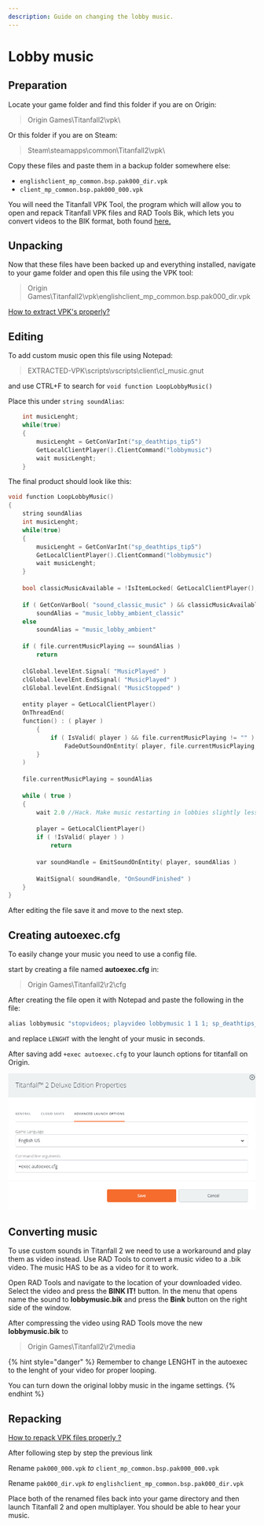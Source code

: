 ```yaml
---
description: Guide on changing the lobby music.
---
```


# Lobby music

## Preparation <a id="preparation"></a>

Locate your game folder and find this folder if you are on Origin:

> Origin Games\Titanfall2\vpk\

Or this folder if you are on Steam:

> Steam\steamapps\common\Titanfall2\vpk\

Copy these files and paste them in a backup folder somewhere else:

* `englishclient_mp_common.bsp.pak000_dir.vpk`
* `client_mp_common.bsp.pak000_000.vpk`

You will need the Titanfall VPK Tool, the program which will allow you to open and repack Titanfall VPK files and RAD Tools Bik, which lets you convert videos to the BIK format, both found [here.](https://noskill.gitbook.io/titanfall2/how-to-start-modding/modding-tools)​

## Unpacking <a id="unpacking"></a>

Now that these files have been backed up and everything installed, navigate to your game folder and open this file using the VPK tool:

> Origin Games\Titanfall2\vpk\englishclient\_mp\_common.bsp.pak000\_dir.vpk

​[How to extract VPK's properly?](https://noskill.gitbook.io/titanfall2/how-to-start-modding/how-to-backup-extract-and-repack)​

## Editing

To add custom music open this file using Notepad:

> EXTRACTED-VPK\scripts\vscripts\client\cl\_music.gnut

and use CTRL+F to search for `void function LoopLobbyMusic()`

Place this under `string soundAlias`:

```cpp
    int musicLenght;
    while(true)
    {
        musicLenght = GetConVarInt("sp_deathtips_tip5")
        GetLocalClientPlayer().ClientCommand("lobbymusic")
        wait musicLenght;
    }
```

The final product should look like this:

```cpp
void function LoopLobbyMusic()
{
	string soundAlias
	int musicLenght;
	while(true)
	{
		musicLenght = GetConVarInt("sp_deathtips_tip5")
		GetLocalClientPlayer().ClientCommand("lobbymusic")
		wait musicLenght;
	}	
	
	bool classicMusicAvailable = !IsItemLocked( GetLocalClientPlayer(), "classic_music" )

	if ( GetConVarBool( "sound_classic_music" ) && classicMusicAvailable )
		soundAlias = "music_lobby_ambient_classic"
	else
		soundAlias = "music_lobby_ambient"

	if ( file.currentMusicPlaying == soundAlias )
		return

	clGlobal.levelEnt.Signal( "MusicPlayed" )
	clGlobal.levelEnt.EndSignal( "MusicPlayed" )
	clGlobal.levelEnt.EndSignal( "MusicStopped" )

	entity player = GetLocalClientPlayer()
	OnThreadEnd(
	function() : ( player )
		{
			if ( IsValid( player ) && file.currentMusicPlaying != "" )
				FadeOutSoundOnEntity( player, file.currentMusicPlaying, DEFAULT_FADE_TIME )
		}
	)

	file.currentMusicPlaying = soundAlias

	while ( true )
	{
		wait 2.0 //Hack. Make music restarting in lobbies slightly less bad.

		player = GetLocalClientPlayer()
		if ( !IsValid( player ) )
			return

		var soundHandle = EmitSoundOnEntity( player, soundAlias )

		WaitSignal( soundHandle, "OnSoundFinished" )
	}
}
```

After editing the file save it and move to the next step.

## Creating autoexec.cfg <a id="autoexec"></a>

To easily change your music you need to use a config file.

start by creating a file named **autoexec.cfg** in:

> Origin Games\Titanfall2\r2\cfg

After creating the file open it with Notepad and paste the following in the file:

```cpp
alias lobbymusic "stopvideos; playvideo lobbymusic 1 1 1; sp_deathtips_tip5 LENGHT"
```

and replace `LENGHT` with the lenght of your music in seconds.

After saving add `+exec autoexec.cfg` to your launch options for titanfall on Origin.

![Origin launch options](../../.gitbook/assets/kuva%20%281%29.png)

## Converting music <a id="converting"></a>

To use custom sounds in Titanfall 2 we need to use a workaround and play them as video instead. Use RAD Tools to convert a music video to a .bik video. The music HAS to be as a video for it to work.

Open RAD Tools and navigate to the location of your downloaded video. Select the video and press the **BINK IT!** button. In the menu that opens name the sound to **lobbymusic.bik** and press the **Bink** button on the right side of the window.

After compressing the video using RAD Tools move the new **lobbymusic.bik** to

> Origin Games\Titanfall2\r2\media

{% hint style="danger" %}
Remember to change LENGHT in the autoexec to the lenght of your video for proper looping. 

You can turn down the original lobby music in the ingame settings.
{% endhint %}



## Repacking <a id="repacking"></a>

​[How to repack VPK files properly ?](https://noskill.gitbook.io/titanfall2/how-to-start-modding/how-to-backup-extract-and-repack#how-to-repack-vpk-files-properly)​

After following step by step the previous link

Rename `pak000_000.vpk` _to_ `client_mp_common.bsp.pak000_000.vpk`

Rename `pak000_dir.vpk` _to_ `englishclient_mp_common.bsp.pak000_dir.vpk`

Place both of the renamed files back into your game directory and then launch Titanfall 2 and open multiplayer. You should be able to hear your music.

